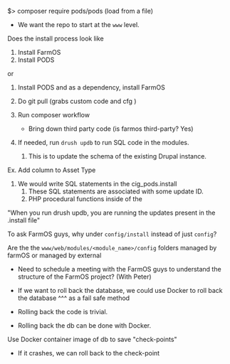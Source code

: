 

$> composer require pods/pods (load from a file)


* We want the repo to start at the `www` level.


Does the install process look like 

1. Install FarmOS
2. Install PODS

or

1. Install PODS and as a dependency, install FarmOS


1. Do git pull (grabs custom code and cfg )
2. Run composer workflow
	* Bring down third party code (is farmos third-party? Yes)
3. If needed, run `drush updb` to run SQL code in the modules.
   1. This is to update the schema of the existing Drupal instance.



Ex. Add column to Asset Type
1. We would write SQL statements in the cig_pods.install 
   1. These SQL statements are associated with some update ID.
   2. PHP procedural functions inside of the


"When you run drush updb, you are running the updates present in the .install file"


To ask FarmOS guys, why under `config/install` instead of just `config`?

Are the the `www/web/modules/<module_name>/config` folders managed by farmOS or managed by external 


* Need to schedule a meeting with the FarmOS guys to understand the structure of the FarmOS project? (With Peter) 



* If we want to roll back the database,  we could use Docker to roll back the database
^^^ as a fail safe method

* Rolling back the code is trivial.
* Rolling back the db can be done with Docker.

Use Docker container image of db to save "check-points"
* If it crashes, we can roll back to the check-point 